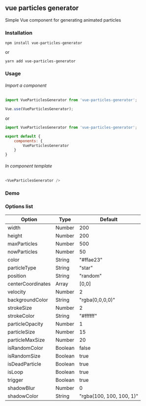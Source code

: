 ## vue particles generator

Simple Vue component for generating animated particles

### Installation

`npm install vue-particles-generator`

or

`yarn add vue-particles-generator`

### Usage


###### Import a component

```javascript
import VueParticlesGenerator from 'vue-particles-generator';

Vue.use(VueParticlesGenerator);
```

or

```javascript
import VueParticlesGenerator from 'vue-particles-generator';

export default {
    components: {
        VueParticlesGenerator
    }
}
```

###### In component template

```javascript
<VueParticlesGenerator />
```

### Demo

### Options list

| Option  | Type | Default |
| ------------- | ------------- | ------------- |
| width | Number | 200 |
| height | Number | 200 |
| maxParticles | Number | 500 |
| nowParticles | Number | 50 |
| color | String | "#ffae23" |
| particleType | String | "star" |
| position | String | "random" |
| centerCoordinates | Array | [0,0] |
| velocity | Number | 2 |
| backgroundColor | String | "rgba(0,0,0,0)" |
| strokeSize | Number | 2 |
| strokeColor | String | "#ffffff" |
| particleOpacity | Number | 1 |
| particleSize | Number | 15 |
| particleMaxSize | Number | 20 |
| isRandomColor | Boolean | false |
| isRandomSize | Boolean | true |
| isDeadParticle | Boolean | true |
| isLoop | Boolean | true |
| trigger | Boolean | true |
| shadowBlur | Number | 0 |
| shadowColor | String | "rgba(100, 100, 100, 1)" |